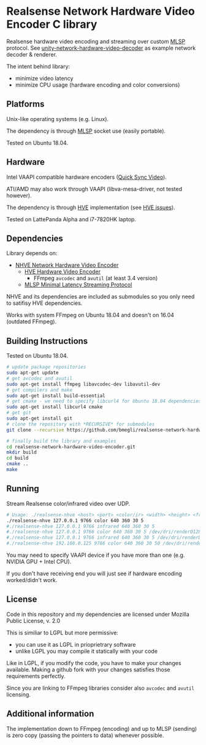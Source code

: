 # Realsense Network Hardware Video Encoder C library

Realsense hardware video encoding and streaming over custom [MLSP](https://github.com/bmegli/minimal-latency-streaming-protocol) protocol.
See [unity-network-hardware-video-decoder](https://github.com/bmegli/unity-network-hardware-video-decoder) as example network decoder & renderer.

The intent behind library:
- minimize video latency
- minimize CPU usage (hardware encoding and color conversions)

## Platforms 

Unix-like operating systems (e.g. Linux).

The dependency is through [MLSP](https://github.com/bmegli/minimal-latency-streaming-protocol) socket use (easily portable).

Tested on Ubuntu 18.04.

## Hardware

Intel VAAPI compatible hardware encoders ([Quick Sync Video](https://ark.intel.com/Search/FeatureFilter?productType=processors&QuickSyncVideo=true)).

ATI/AMD may also work through VAAPI (libva-mesa-driver, not tested however).

The dependency is through [HVE](https://github.com/bmegli/hardware-video-encoder) implementation (see [HVE issues](https://github.com/bmegli/hardware-video-encoder/issues/5)).

Tested on LattePanda Alpha and i7-7820HK laptop.

## Dependencies

Library depends on:
- [NHVE Network Hardware Video Encoder](https://github.com/bmegli/network-hardware-video-encoder)
	- [HVE Hardware Video Encoder](https://github.com/bmegli/hardware-video-encoder)
		- FFmpeg `avcodec` and `avutil` (at least 3.4 version)
	- [MLSP Minimal Latency Streaming Protocol](https://github.com/bmegli/minimal-latency-streaming-protocol)

NHVE and its dependencies are included as submodules so you only need to satifisy HVE dependencies.

Works with system FFmpeg on Ubuntu 18.04 and doesn't on 16.04 (outdated FFmpeg).

## Building Instructions

Tested on Ubuntu 18.04.

``` bash
# update package repositories
sudo apt-get update 
# get avcodec and avutil
sudo apt-get install ffmpeg libavcodec-dev libavutil-dev
# get compilers and make 
sudo apt-get install build-essential
# get cmake - we need to specify libcurl4 for Ubuntu 18.04 dependencies problem
sudo apt-get install libcurl4 cmake
# get git
sudo apt-get install git
# clone the repository with *RECURSIVE* for submodules
git clone --recursive https://github.com/bmegli/realsense-network-hardware-video-encoder.git

# finally build the library and examples
cd realsense-network-hardware-video-encoder.git
mkdir build
cd build
cmake ..
make
```

## Running

Stream Realsense color/infrared video over UDP.

```bash
# Usage: ./realsense-nhve <host> <port> <color/ir> <width> <height> <framerate> <seconds> [device] [bitrate]
./realsense-nhve 127.0.0.1 9766 color 640 360 30 5
#./realsense-nhve 127.0.0.1 9766 infrared 640 360 30 5
#./realsense-nhve 127.0.0.1 9766 color 640 360 30 5 /dev/dri/renderD128
#./realsense-nhve 127.0.0.1 9766 infrared 640 360 30 5 /dev/dri/renderD128
#./realsense-nhve 192.168.0.125 9766 color 640 360 30 50 /dev/dri/renderD128 500000
```

You may need to specify VAAPI device if you have more than one (e.g. NVIDIA GPU + Intel CPU).

If you don't have receiving end you will just see if hardware encoding worked/didn't work.

## License

Code in this repository and my dependencies are licensed under Mozilla Public License, v. 2.0

This is similiar to LGPL but more permissive:
- you can use it as LGPL in prioprietrary software
- unlike LGPL you may compile it statically with your code

Like in LGPL, if you modify the code, you have to make your changes available.
Making a github fork with your changes satisfies those requirements perfectly.

Since you are linking to FFmpeg libraries consider also `avcodec` and `avutil` licensing.

## Additional information

The implementation down to FFmpeg (encoding) and up to MLSP (sending) is zero copy (passing the pointers to data) whenever possible.

